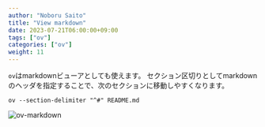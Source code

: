 ```yaml
---
author: "Noboru Saito"
title: "View markdown"
date: 2023-07-21T06:00:00+09:00
tags: ["ov"]
categories: ["ov"]
weight: 11
---
```


`ov`はmarkdownビューアとしても使えます。
セクション区切りとしてmarkdownのヘッダを指定することで、次のセクションに移動しやすくなります。

```console
ov --section-delimiter "^#" README.md
```

![ov-markdown](/ov/ov-markdown.gif)
